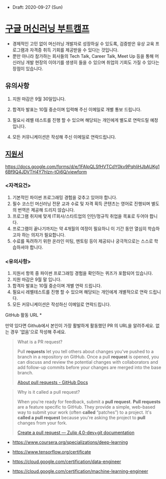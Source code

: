 * Draft: 2020-09-27 (Sun)

# [구글 머신러닝 부트캠프](https://events.withgoogle.com/google-developers-mlb-kr/apply/#content)

* 경제적인 고민 없이 머신러닝 개발자로 성장하실 수 있도록, 검증받은 유상 교육 프로그램과 자격증 취득 기회를 제공받을 수 있다는 것입니다. 
* 뿐만 아니라 참가하는 회사들의 Tech Talk, Career Talk, Meet Up 등을 통해 머신러닝 개발 현장의 이야기를 생생히 들을 수 있으며 취업의 기회도 가질 수 있다는 장점이 있습니다.

## 유의사항

1. 지원 마감은 9월 30일입니다.

2. 합격자 발표는 10월 중순이며 입력해 주신 이메일로 개별 통보 드립니다.

3. 필요시 레벨 테스트를 진행 할 수 있으며 해당되는 개인에게 별도로 연락드릴 예정입니다. 

4. 모든 커뮤니케이션은 작성해 주신 이메일로 연락드립니다. 

## [지원서](https://docs.google.com/forms/d/e/1FAIpQLSfHVTCdY0kv9PqhliHJbAUKg16Bf9Q4JDVTH4Y7hlzn-tOi6Q/viewform)

https://docs.google.com/forms/d/e/1FAIpQLSfHVTCdY0kv9PqhliHJbAUKg16Bf9Q4JDVTH4Y7hlzn-tOi6Q/viewform

### <자격요건>

1. 기본적인 파이썬 프로그래밍 경험을 갖추고 있어야 합니다.
2. 필수 코스인 머신러닝 전문 교과 수료 및 자격 획득 콘텐츠는 영어로 진행되며 별도의 번역은 제공해 드리지 않습니다.
3. 프로그램 취지에 맞게 IT회사/스타트업의 인턴/정규직 취업을 목표로 두어야 합니다.  
4. 프로그램이 끝나기까지는 약 4개월의 여정이 필요하니 이 기간 동안 열심히 학습하고자 하는 의지가 필요합니다.
5. 수료를 독려하기 위한 온라인 미팅, 멘토링 등이 제공되나 궁극적으로는 스스로 학습하셔야 합니다.

### <유의사항> 

1. 지원서 항목 중 파이썬 프로그래밍 경험을 확인하는 퀴즈가 포함되어 있습니다. 
2. 지원 마감은 9월 말 입니다. 
3. 합격자 발표는 10월 중순이며 개별 연락 드립니다.
4. 필요시 레벨테스트를 진행 할 수 있으며 해당되는 개인에게 개별적으로 연락 드립니다. 
5. 모든 커뮤니케이션은 작성하신 이메일로 연락드립니다. 



GitHub 활동 URL *

만약 있다면 Github에서 본인이 가장 활발하게 활동했던 PR 의 URL을 알려주세요. 없는 경우 '없음'으로 작성해 주세요.

> What is a PR request?
>
> Pull **requests** let you tell others about changes you've pushed to a branch in a repository on GitHub. Once a pull **request** is opened, you can discuss and review the potential changes with collaborators and add follow-up commits before your changes are merged into the base branch.
>
> [About pull requests - GitHub Docs](https://docs.github.com/en/github/collaborating-with-issues-and-pull-requests/about-pull-requests)

> Why is it called a pull request?
>
> When you're ready for feedback, submit a **pull request**. **Pull requests** are a feature specific to GitHub. They provide a simple, web-based way to submit your work (often **called** “patches”) to a project. It's **called a pull request** because you're asking the project to **pull** changes from your fork.
>
> [Create a pull request — Zulip 4.0-dev+git documentation](https://zulip.readthedocs.io/en/latest/git/pull-requests.html)



* https://www.coursera.org/specializations/deep-learning

* https://www.tensorflow.org/certificate
* https://cloud.google.com/certification/data-engineer
* https://cloud.google.com/certification/machine-learning-engineer